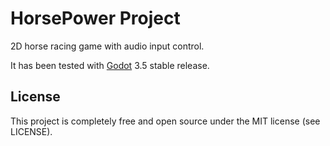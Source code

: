 # HorsePower Project

2D horse racing game with audio input control.

It has been tested with [Godot](https://godotengine.org/) 3.5 stable release.

## License

This project is completely free and open source under the MIT license (see LICENSE).
